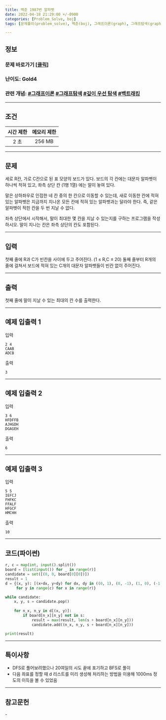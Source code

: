 ```yaml
---
title: 백준 1987번 알파벳
date: 2022-04-18 21:29:00 +/-0900
categories: [Problem_Solve, boj]
tags: [문제풀이(problem_solve), 백준(boj), 그래프이론(graph), 그래프탐색(graph_search), 깊이우선탐색(depth_first_search), 백트래킹(backtracking)]

---
```

## 정보
### 문제 바로가기 [[클릭](https://www.acmicpc.net/problem/1987)]
### 난이도: Gold4
### 관련 개념:  [#그래프이론](https://www.acmicpc.net/problemset?sort=ac_desc&algo=7) [#그래프탐색](https://www.acmicpc.net/problemset?sort=ac_desc&algo=11) [#깊이 우선 탐색](https://www.acmicpc.net/problemset?sort=ac_desc&algo=127) [#백트래킹](https://www.acmicpc.net/problemset?sort=ac_desc&algo=5)

---
## 조건

시간 제한|메모리 제한
:---:|:---:
2 초|256 MB

---
## 문제
세로 R칸, 가로 C칸으로 된 표 모양의 보드가 있다. 보드의 각 칸에는 대문자 알파벳이 하나씩 적혀 있고, 좌측 상단 칸 (1행 1열) 에는 말이 놓여 있다.

말은 상하좌우로 인접한 네 칸 중의 한 칸으로 이동할 수 있는데, 새로 이동한 칸에 적혀 있는 알파벳은 지금까지 지나온 모든 칸에 적혀 있는 알파벳과는 달라야 한다. 즉, 같은 알파벳이 적힌 칸을 두 번 지날 수 없다.

좌측 상단에서 시작해서, 말이 최대한 몇 칸을 지날 수 있는지를 구하는 프로그램을 작성하시오. 말이 지나는 칸은 좌측 상단의 칸도 포함된다.

---
## 입력
첫째 줄에 R과 C가 빈칸을 사이에 두고 주어진다. (1 ≤ R,C ≤ 20) 둘째 줄부터 R개의 줄에 걸쳐서 보드에 적혀 있는 C개의 대문자 알파벳들이 빈칸 없이 주어진다.

---
## 출력
첫째 줄에 말이 지날 수 있는 최대의 칸 수를 출력한다.

---
## 예제 입출력 1
입력
```
2 4
CAAB
ADCB
```

출력
```
3
```

---
## 예제 입출력 2
입력
```
3 6
HFDFFB
AJHGDH
DGAGEH
```

출력
```
6
```

---
## 예제 입출력 3
입력
```
5 5
IEFCJ
FHFKC
FFALF
HFGCF
HMCHH
```

출력
```
10
```

---
## 코드(파이썬)
```python
r, c = map(int, input().split())
board = [list(input()) for _ in range(r)]
candidate = set([(0, 0, board[0][0])])
result = 1
d = {(x, y): [(x+dx, y+dy) for dx, dy in ((0, 1), (0, -1), (1, 0), (-1, 0)) if 0<=x+dx<=r-1 and 0<=y+dy<=c-1]\
     for y in range(c) for x in range(r)}

while candidate:
    x, y, s = candidate.pop()
    
    for n_x, n_y in d[(x, y)]:
        if board[n_x][n_y] not in s:
            result = max(result, len(s + board[n_x][n_y]))
            candidate.add((n_x, n_y, s + board[n_x][n_y]))

print(result)

```

---
## 특이사항
- DFS로 풀어보려했으나 20여일의 시도 끝에 포기하고 BFS로 풀이
- 다음 좌표를 정할 때 d 리스트를 미리 생성해 처리하는 방법을 이용해 1000ms 정도의 이득을 볼 수 있었음

---
## 참고문헌
\-

